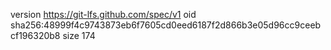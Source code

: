 version https://git-lfs.github.com/spec/v1
oid sha256:48999f4c9743873eb6f7605cd0eed6187f2d866b3e05d96cc9ceebcf196320b8
size 174
